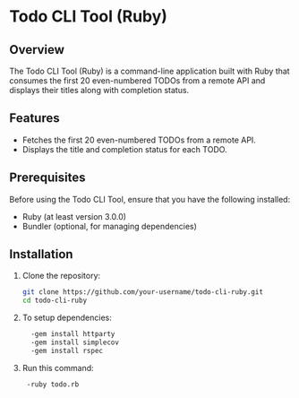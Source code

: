 # Todo CLI Tool (Ruby)

## Overview

The Todo CLI Tool (Ruby) is a command-line application built with Ruby that consumes the first 20 even-numbered TODOs from a remote API and displays their titles along with completion status.

## Features

- Fetches the first 20 even-numbered TODOs from a remote API.
- Displays the title and completion status for each TODO.

## Prerequisites

Before using the Todo CLI Tool, ensure that you have the following installed:

- Ruby (at least version 3.0.0)
- Bundler (optional, for managing dependencies)

## Installation

1. Clone the repository:

   ```bash
   git clone https://github.com/your-username/todo-cli-ruby.git
   cd todo-cli-ruby
2. To setup dependencies:
   ```bash
     -gem install httparty
     -gem install simplecov
     -gem install rspec

4. Run this command:
   ```bash
    -ruby todo.rb

